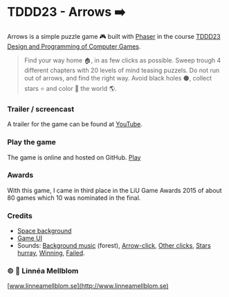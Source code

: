 # TDDD23 - Arrows :arrow_right:

Arrows is a simple puzzle game :video_game: built with [Phaser](http://phaser.io) in the course [TDDD23 Design and Programming of Computer Games](https://www.ida.liu.se/~TDDD23/). 

>Find your way home :house:, in as few clicks as possible. Sweep trough 4 different chapters with 20 levels of mind teasing puzzels. Do not run out of arrows, and find the right way. Avoid black holes :black_circle:, collect stars :star: and color :art: the world :earth_americas:.

### Trailer / screencast
A trailer for the game can be found at [YouTube](https://youtu.be/RLhM7SwaRfI).

### Play the game
The game is online and hosted on GitHub. [Play](http://lmellblom.github.io/TDDD23-Arrows/)

### Awards
With this game, I came in third place in the LiU Game Awards 2015 of about 80 games which 10 was nominated in the final. 

### Credits
- [Space background](http://sf.co.ua/tag/David%20Lanham)
- [Game UI](http://graphicburger.com/mobile-game-gui/)
- Sounds: [Background music](http://www.freesound.org/people/FoolBoyMedia/sounds/219017/) (forest), [Arrow-click](http://www.freesound.org/people/OtisJames/sounds/215772/), [Other clicks](http://www.freesound.org/people/fins/sounds/146721/), [Stars hurray](http://www.freesound.org/people/DrMinky/sounds/166184/), [Winning](http://www.freesound.org/people/rhodesmas/sounds/320775/), [Failed](http://www.freesound.org/people/themusicalnomad/sounds/253886/). 

### :copyright: :princess: Linnéa Mellblom
[www.linneamellblom.se](http://www.linneamellblom.se)
